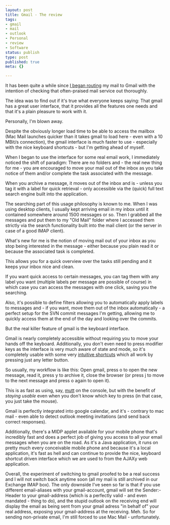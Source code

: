 ```yaml
---
layout: post
title: Gmail - The review
tags:
- gmail
- mail
- outlook
- Personal
- review
- Software
status: publish
type: post
published: true
meta: {}

---
```

<p>It has been quite a while since <a href="/archives/364-Trying-out-Gmail.html">I began routing</a> my mail to Gmail with the intention of checking that often-praised mail service out thoroughly.</p>
<p>The idea was to find out if it's true what everyone keeps saying: That gmail has a great user interface, that it provides all the features one needs and that it's a plain pleasure to work with it.</p>
<p>Personally, I'm blown away.</p>
<p>Despite the obviously longer load time to be able to access the mailbox (Mac Mail launches quicker than it takes gmail to load here - even with a 10 MBit/s connection), the gmail interface is much faster to use - especially with the nice keyboard shortcuts - but I'm getting ahead of myself.</p>
<p>When I began to use the interface for some real email work, I immediately noticed the shift of paradigm: There are no folders and - the real new thing for me - you are encouraged to move your mail out of the inbox as you take notice of them and/or complete the task associated with the message.</p>
<p>When you archive a message, it moves out of the inbox and is - unless you tag it with a label for quick retrieval - only accessible via the (quick) full text search engine built into the application.</p>
<p>The searching part of this usage philosophy is known to me. When I was using desktop clients, I usually kept arriving email in my inbox until it contained somewhere around 1500 messages or so. Then I grabbed all the messages and put them to my "Old Mail" folder where I accessed them strictly via the search functionality built into the mail client (or the server in case of a good IMAP client).</p>
<p>What's new for me is the notion of moving mail out of your inbox as you stop being interested in the message - either because you plain read it or because the associated task is completed.</p>
<p>This allows you for a quick overview over the tasks still pending and it keeps your inbox nice and clean.</p>
<p>If you want quick access to certain messages, you can tag them with any label you want (multiple labels per message are possible of course) in which case you can access the messages with one click, saving you the searching.</p>
<p>Also, it's possible to define filters allowing you to automatically apply labels to messages and - if you want, move them out of the inbox automatically - a perfect setup for the SVN commit messages I'm getting, allowing me to quickly access them at the end of the day and looking over the commits.</p>
<p>But the real killer feature of gmail is the keyboard interface.</p>
<p>Gmail is nearly completely accessible without requiring you to move your hands off the keyboard. Additionally, you don't even need to press modifier keys as the interface is very much aware of state and mode, so it's completely usable with some very <a href="http://mail.google.com/support/bin/answer.py?hl=en&answer=6594">intuitive shortcuts</a> which all work by pressing just any letter button.</p>
<p>So usually, my workflow is like this: Open gmail, press o to open the new message, read it, press y to archive it, close the browser (or press j to move to the next message and press o again to open it).</p>
<p>This is as fast as using, say, <a href="http://www.mutt.org/">mutt</a> on the console, but with the benefit of <em>staying usable</em> even when you don't know which key to press (in that case, you just take the mouse).</p>
<p>Gmail is perfectly integrated into google calendar, and it's - contrary to mac mail - even able to detect outlook meeting invitations (and send back correct responses).</p>
<p>Additionally, there's a MIDP applet available for your mobile phone that's incredibly fast and does a perfect job of giving you access to all your email messages when you are on the road. As it's a Java application, it runs on pretty much every conceivable mobile phone and because it's a local application, it's fast as hell and can continue to provide the nice, keyboard shortcut driven interface which we are used to from the AJAXy web application.</p>
<p>Overall, the experiment of switching to gmail proofed to be a real success and I will not switch back anytime soon (all my mail is still archived in our Exchange IMAP box). The only downside I've seen so far is that if you use different email-aliases with your gmail-account, gmail will set the Sender:-Header to your gmail-address (which is a perfectly valid - and even mandated - thing to do), and the stupid outlook on the receiving end will display the email as being sent from your gmail adress "in behalf of" your real address, exposing your gmail-address at the receiving. Meh. So for sending non-private email, I'm still forced to use Mac Mail - unfortunately.</p>
